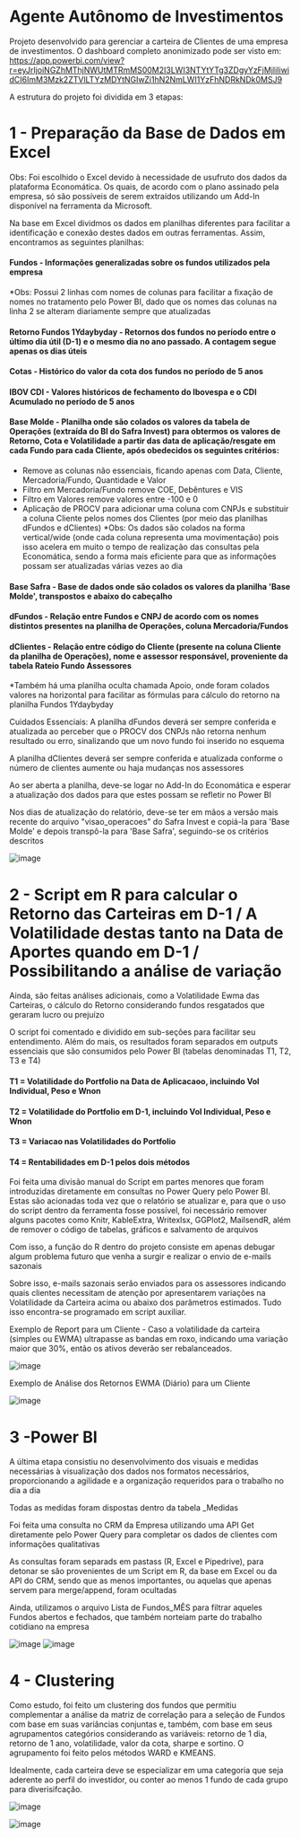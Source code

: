 # Agente Autônomo de Investimentos

Projeto desenvolvido para gerenciar a carteira de Clientes de uma empresa de investimentos. O dashboard completo anonimizado pode ser visto em: https://app.powerbi.com/view?r=eyJrIjoiNGZhMThjNWUtMTRmMS00M2I3LWI3NTYtYTg3ZDgyYzFjMjliIiwidCI6ImM3Mzk2ZTVlLTYzMDYtNGIwZi1hN2NmLWI1YzFhNDRkNDk0MSJ9

A estrutura do projeto foi dividida em 3 etapas:

# 1 - Preparação da Base de Dados em Excel

Obs: Foi escolhido o Excel devido à necessidade de usufruto dos dados da plataforma Economática. Os quais, de acordo com o plano assinado pela empresa, só são possíveis de serem extraídos utilizando um Add-In disponível na ferramenta da Microsoft.

Na base em Excel dividmos os dados em planilhas diferentes para facilitar a identificação e conexão destes dados em outras ferramentas. Assim, encontramos as seguintes planilhas:

#### Fundos - Informações generalizadas sobre os fundos utilizados pela empresa
  *Obs: Possui 2 linhas com nomes de colunas para facilitar a fixação de nomes no tratamento pelo Power BI, dado que os nomes das colunas na linha 2 se alteram diariamente sempre que atualizadas

#### Retorno Fundos 1Ydaybyday - Retornos dos fundos no período entre o último dia útil (D-1) e o mesmo dia no ano passado. A contagem segue apenas os dias úteis

#### Cotas - Histórico do valor da cota dos fundos no período de 5 anos

#### IBOV CDI - Valores históricos de fechamento do Ibovespa e o CDI Acumulado no período de 5 anos

#### Base Molde - Planilha onde são colados os valores da tabela de Operações (extraída do BI do Safra Invest) para obtermos os valores de Retorno,  Cota e Volatilidade a partir das data de aplicação/resgate em cada Fundo para cada Cliente, após obedecidos os seguintes critérios:
  - Remove as colunas não essenciais, ficando apenas com Data, Cliente, Mercadoria/Fundo, Quantidade e Valor
  - Filtro em Mercadoria/Fundo remove COE, Debêntures e VIS
  - Filtro em Valores remove valores entre -100 e 0
  - Aplicação de PROCV para adicionar uma coluna com CNPJs e substituir a coluna Cliente pelos nomes dos Clientes (por meio das planilhas dFundos e dClientes)
*Obs: Os dados são colados na forma vertical/wide (onde cada coluna representa uma movimentação) pois isso acelera em muito o tempo de realização das consultas pela Economática, sendo a forma mais eficiente para que as informações possam ser atualizadas várias vezes ao dia

#### Base Safra - Base de dados onde são colados os valores da planilha 'Base Molde', transpostos e abaixo do cabeçalho

#### dFundos - Relação entre Fundos e CNPJ de acordo com os nomes distintos presentes na planilha de Operações, coluna Mercadoria/Fundos

#### dClientes - Relação entre código do Cliente (presente na coluna Cliente da planilha de Operações), nome e assessor responsável, proveniente da tabela Rateio Fundo Assessores

*Também há uma planilha oculta chamada Apoio, onde foram colados valores na horizontal para facilitar as fórmulas para cálculo do retorno na planilha Fundos 1Ydaybyday

Cuidados Essenciais: A planilha dFundos deverá ser sempre conferida e atualizada ao perceber que o PROCV dos CNPJs não retorna nenhum resultado ou erro, sinalizando que um novo fundo foi inserido no esquema

A planilha dClientes deverá ser sempre conferida e atualizada conforme o número de clientes aumente ou haja mudanças nos assessores

Ao ser aberta a planilha, deve-se logar no Add-In do Economática e esperar a atualização dos dados para que estes possam se refletir no Power BI

Nos dias de atualização do relatório, deve-se ter em mãos a versão mais recente do arquivo "visao_operacoes" do Safra Invest e copiá-la para 'Base Molde' e depois transpô-la para 'Base Safra', seguindo-se os critérios descritos

![image](https://github.com/viniciusfjacinto/AAI_Investimentos/assets/87664450/05074f9d-a782-4b28-a8b7-1dcd86c43364)

# 2 - Script em R para calcular o Retorno das Carteiras em D-1 / A Volatilidade destas tanto na Data de Aportes quando em D-1 / Possibilitando a análise de variação

Ainda, são feitas análises adicionais, como a Volatilidade Ewma das Carteiras, o cálculo do Retorno considerando fundos resgatados que geraram lucro ou prejuízo

O script foi comentado e dividido em sub-seções para facilitar seu entendimento. Além do mais, os resultados foram separados em outputs essenciais que são consumidos pelo Power BI (tabelas denominadas T1, T2, T3 e T4)

#### T1 = Volatilidade do Portfolio na Data de Aplicacaoo, incluindo Vol Individual, Peso e Wnon

#### T2 = Volatilidade do Portfolio em D-1, incluindo Vol Individual, Peso e Wnon

#### T3 = Variacao nas Volatilidades do Portfolio 

#### T4 = Rentabilidades em D-1 pelos dois métodos

Foi feita uma divisão manual do Script em partes menores que foram introduzidas diretamente em consultas no Power Query pelo Power BI. Estas são acionadas toda vez que o relatório se atualizar e, para que o uso do script dentro da ferramenta fosse possível, foi necessário remover alguns pacotes como Knitr, KableExtra, Writexlsx, GGPlot2, MailsendR, além de remover o código de tabelas, gráficos e salvamento de arquivos

Com isso, a função do R dentro do projeto consiste em apenas debugar algum problema futuro que venha a surgir e realizar o envio de e-mails sazonais

Sobre isso, e-mails sazonais serão enviados para os assessores indicando quais clientes necessitam de atenção por apresentarem variações na Volatilidade da Carteira acima ou abaixo dos parâmetros estimados. Tudo isso encontra-se programado em script auxiliar.

Exemplo de Report para um Cliente - Caso a volatilidade da carteira (simples ou EWMA) ultrapasse as bandas em roxo, indicando uma variação maior que 30%, então os ativos deverão ser rebalanceados.

![image](https://github.com/viniciusfjacinto/AAI_Investimentos/assets/87664450/d60fbab4-b5d6-435a-8601-8c4b28ceffbd)


Exemplo de Análise dos Retornos EWMA (Diário) para um Cliente

![image](https://github.com/viniciusfjacinto/AAI_Investimentos/assets/87664450/d4e1ebed-f22e-4a9d-9863-a4b2487800be)

# 3 -Power BI

A última etapa consistiu no desenvolvimento dos visuais e medidas necessárias à visualização dos dados nos formatos necessários, proporcionando a agilidade e a organização requeridos para o trabalho no dia a dia

Todas as medidas foram dispostas dentro da tabela _Medidas

Foi feita uma consulta no CRM da Empresa utilizando uma API Get diretamente pelo Power Query para completar os dados de clientes com informações qualitativas

As consultas foram separads em pastass (R, Excel e Pipedrive), para detonar se são provenientes de um Script em R, da base em Excel ou da API do CRM, sendo que as menos importantes, ou aquelas que apenas servem para merge/append, foram ocultadas

Ainda, utilizamos o arquivo Lista de Fundos_MÊS para filtrar aqueles Fundos abertos e fechados, que também norteiam parte do trabalho cotidiano na empresa

![image](https://github.com/viniciusfjacinto/AAI_Investimentos/assets/87664450/e41cda1e-2788-4405-b103-9efa36504412)
![image](https://github.com/viniciusfjacinto/AAI_Investimentos/assets/87664450/17b9d352-5597-4693-a0c4-413a97f58718)

# 4 - Clustering

Como estudo, foi feito um clustering dos fundos que permitiu complementar a análise da matriz de correlação para a seleção de Fundos com base em suas variâncias conjuntas e, também, com base em seus agrupamentos categórios considerando as variáveis: retorno de 1 dia, retorno de 1 ano, volatilidade, valor da cota, sharpe e sortino. O agrupamento foi feito pelos métodos WARD e KMEANS.

Idealmente, cada carteira deve se especializar em uma categoria que seja aderente ao perfil do investidor, ou conter ao menos 1 fundo de cada grupo para diverisifcação.

![image](https://github.com/viniciusfjacinto/AAI_Investimentos/assets/87664450/91d61ec0-e93e-43cd-a5c6-31f62273bf6c)

![image](https://github.com/viniciusfjacinto/AAI_Investimentos/assets/87664450/34be0fb7-e152-4e02-a825-558185aaa4f6)


